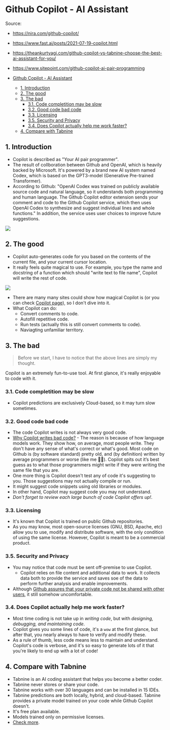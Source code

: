# Github Copilot - AI Assistant

Source:

- <https://nira.com/github-copilot/>
- <https://www.fast.ai/posts/2021-07-19-copilot.html>
- <https://theankurtyagi.com/github-copilot-vs-tabnine-choose-the-best-ai-assistant-for-you/>
- <https://www.sitepoint.com/github-copilot-ai-pair-programming>

- [Github Copilot - AI Assistant](#github-copilot---ai-assistant)
  - [1. Introduction](#1-introduction)
  - [2. The good](#2-the-good)
  - [3. The bad](#3-the-bad)
    - [3.1. Code completition may be slow](#31-code-completition-may-be-slow)
    - [3.2. Good code bad code](#32-good-code-bad-code)
    - [3.3. Licensing](#33-licensing)
    - [3.5. Security and Privacy](#35-security-and-privacy)
    - [3.4. Does Copilot actually help me work faster?](#34-does-copilot-actually-help-me-work-faster)
  - [4. Compare with Tabnine](#4-compare-with-tabnine)

## 1. Introduction

- Copilot is described as "Your AI pair programmer".
- The result of collboration between Github and OpenAI, which is heavily backed by Microsoft. It's powered by a brand new AI system named Codex, which is based on the GPT3-model (Generative Pre-trained Transformer).
- According to Github: "OpenAI Codex was trained on publicly available source code and natural language, so it understands both programming and human language. The Github Copilot editor extension sends your comment and code to the Github Copilot service, which then uses OpenAI Codex to synthesize and suggest individual lines and whole functions." In addition, the service uses user choices to improve future suggestions.

![](https://nira.com/wp-content/uploads/2021/11/image4-1-620x308.png)

## 2. The good

- Copilot auto-generates code for you based on the contents of the current file, and your current cursor location.
- It really feels quite magical to use. For example, you type the name and docstring of a function which should "write text to file name", Copilot will write the rest of code.

![](https://media.makeameme.org/created/its-magic-5c9ab8.jpg)

- There are many many sites could show how magical Copilot is (or you can check [Copilot page](https://github.com/features/copilot)), so I don't dive into it.
- What Copilot can do:
  - Convert comments to code.
  - Autofill repetitive code.
  - Run tests (actually this is still convert comments to code).
  - Naviagting unfamiliar territory.

## 3. The bad

> Before we start, I have to notice that the above lines are simply my thought.

Copilot is an extremely fun-to-use tool. At first glance, it's really enjoyable to code with it.

### 3.1. Code completition may be slow

- Copilot predictions are exclusively Cloud-based, so it may turn slow sometimes.

### 3.2. Good code bad code

- The code Copilot writes is not always very good code.
- [Why Copilot writes bad code?](https://www.fast.ai/posts/2021-07-19-copilot.html#why-copilot-writes-bad-code) - The reason is because of how language models work. They show how, on average, most people write. They don't have any sense of what's correct or what's good. Most code on Github is (by software standard) pretty old, and (by definition) written by average programmers or worse (like me :face_exhaling:). Copilot spits out it’s best guess as to what those programmers might write if they were writing the same file that you are.
- One more thing is Copilot doesn't test any of code it's suggesting to you. Those suggestions may not actually compile or run.
- It might suggest code snippets using old libraries or modules.
- In other hand, Copilot may suggest code you may not understand.
- *Don't forget to review each large bunch of code Copilot offers up!*.

### 3.3. Licensing

- It's known that Copilot is trained on public Github repositories.
- As you may know, most open-source licenses (GNU, BSD, Apache, etc) allow you to use, modify and distribute software, with the only condition of using the same license. However, Copilot is meant to be a commercial product.

### 3.5. Security and Privacy

- You may notice that code must be sent off-premise to use Copilot.
  - Copilot relies on file content and additional data to work. It collects data both to provide the service and saves soe of the data to perform further analysis and enable improvements.
- Although [Github assures that your private code not be shared with other users](https://github.com/features/copilot/#faq-privacy), it still somehow uncomfortable.

### 3.4. Does Copilot actually help me work faster?

- Most time coding is not take up in *writing code*, but with *designing, debugging, and maintaining code*.
- Copilot gives you some lines of code, it's a `wow` at the first glance, but after that, you nearly always to have to verify and modify these.
- As a rule of thumb, less code means less to maintain and understand. Copilot's code is verbose, and it's so easy to generate lots of it that you're likely to end up with a lot of code!

## 4. Compare with Tabnine

- Tabnine is an AI coding assistant that helps you become a better coder.
- Tabnine never stores or share your code.
- Tabnine works with over 30 languages and can be installed in 15 IDEs.
- Tabnine predictions are both locally, hybrid, and cloud-based. Tabnine provides a private model trained on your code while Github Copilot doesn't.
- It's free plan available.
- Models trained only on permissive licenses.
- [Check more](https://www.tabnine.com/tabnine-vs-github-copilot-x).
